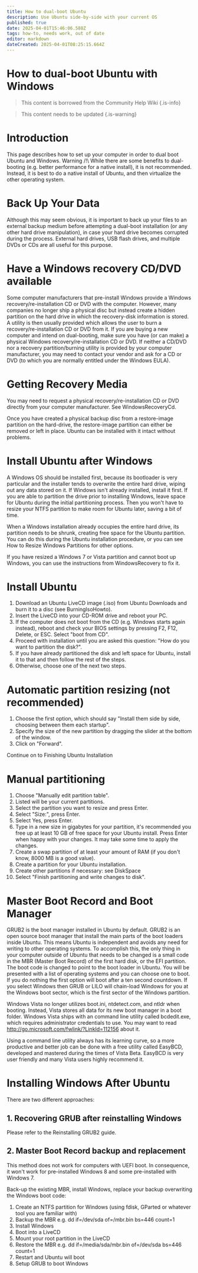 ```yaml
---
title: How to dual-boot Ubuntu
description: Use Ubuntu side-by-side with your current OS
published: true
date: 2025-04-01T15:46:06.588Z
tags: how-to, needs work, out of date
editor: markdown
dateCreated: 2025-04-01T08:25:15.664Z
---
```


# How to dual-boot Ubuntu with Windows

> This content is borrowed from the Community Help Wiki
{.is-info}

> This content needs to be updated
{.is-warning}


# Introduction

This page describes how to set up your computer in order to dual boot Ubuntu and Windows. Warning /!\ While there are some benefits to dual-booting (e.g. better performance for a native install), it is not recommended. Instead, it is best to do a native install of Ubuntu, and then virtualize the other operating system.

# Back Up Your Data

Although this may seem obvious, it is important to back up your files to an external backup medium before attempting a dual-boot installation (or any other hard drive manipulation), in case your hard drive becomes corrupted during the process. External hard drives, USB flash drives, and multiple DVDs or CDs are all useful for this purpose.

# Have a Windows recovery CD/DVD available

Some computer manufacturers that pre-install Windows provide a Windows recovery/re-installation CD or DVD with the computer. However, many companies no longer ship a physical disc but instead create a hidden partition on the hard drive in which the recovery-disk information is stored. A utility is then usually provided which allows the user to burn a recovery/re-installation CD or DVD from it. If you are buying a new computer and intend on dual-booting, make sure you have (or can make) a physical Windows recovery/re-installation CD or DVD. If neither a CD/DVD nor a recovery partition/burning utility is provided by your computer manufacturer, you may need to contact your vendor and ask for a CD or DVD (to which you are normally entitled under the Windows EULA).

# Getting Recovery Media

You may need to request a physical recovery/re-installation CD or DVD directly from your computer manufacturer. See WindowsRecoveryCd.

Once you have created a physical backup disc from a restore-image partition on the hard-drive, the restore-image partition can either be removed or left in place. Ubuntu can be installed with it intact without problems.

# Install Ubuntu after Windows

A Windows OS should be installed first, because its bootloader is very particular and the installer tends to overwrite the entire hard drive, wiping out any data stored on it. If Windows isn't already installed, install it first. If you are able to partition the drive prior to installing Windows, leave space for Ubuntu during the initial partitioning process. Then you won't have to resize your NTFS partition to make room for Ubuntu later, saving a bit of time.

When a Windows installation already occupies the entire hard drive, its partition needs to be shrunk, creating free space for the Ubuntu partition. You can do this during the Ubuntu installation procedure, or you can see How to Resize Windows Partitions for other options.

If you have resized a Windows 7 or Vista partition and cannot boot up Windows, you can use the instructions from WindowsRecovery to fix it.

# Install Ubuntu

1. Download an Ubuntu LiveCD image (.iso) from Ubuntu Downloads and burn it to a disc (see BurningIsoHowto).
2. Insert the LiveCD into your CD-ROM drive and reboot your PC.
3. If the computer does not boot from the CD (e.g. Windows starts again instead), reboot and check your BIOS settings by pressing F2, F12, Delete, or ESC. Select "boot from CD".
4. Proceed with installation until you are asked this question: "How do you want to partition the disk?".
5. If you have already partitioned the disk and left space for Ubuntu, install it to that and then follow the rest of the steps.
6. Otherwise, choose one of the next two steps. 

# Automatic partition resizing (not recommended)

1. Choose the first option, which should say "Install them side by side, choosing between them each startup".
2. Specify the size of the new partition by dragging the slider at the bottom of the window.
3. Click on "Forward".

Continue on to Finishing Ubuntu Installation 

# Manual partitioning

1. Choose "Manually edit partition table".
2. Listed will be your current partitions.
3. Select the partition you want to resize and press Enter.
4. Select "Size:", press Enter.
5. Select Yes, press Enter.
6. Type in a new size in gigabytes for your partition, it's recommended you free up at least 10 GB of free space for your Ubuntu install. Press Enter when happy with your changes. It may take some time to apply the changes.
7. Create a swap partition of at least your amount of RAM (if you don't know, 8000 MB is a good value).
8. Create a partition for your Ubuntu installation.
9. Create other partitions if necessary: see DiskSpace
10. Select "Finish partitioning and write changes to disk". 

# Master Boot Record and Boot Manager

GRUB2 is the boot manager installed in Ubuntu by default. GRUB2 is an open source boot manager that install the main parts of the boot loaders inside Ubuntu. This means Ubuntu is independent and avoids any need for writing to other operating systems. To accomplish this, the only thing in your computer outside of Ubuntu that needs to be changed is a small code in the MBR (Master Boot Record) of the first hard disk, or the EFI partition. The boot code is changed to point to the boot loader in Ubuntu. You will be presented with a list of operating systems and you can choose one to boot. If you do nothing the first option will boot after a ten second countdown. If you select Windows then GRUB or LILO will chain-load Windows for you at the Windows boot sector, which is the first sector of the Windows partition.

Windows Vista no longer utilizes boot.ini, ntdetect.com, and ntldr when booting. Instead, Vista stores all data for its new boot manager in a boot folder. Windows Vista ships with an command line utility called bcdedit.exe, which requires administrator credentials to use. You may want to read http://go.microsoft.com/fwlink/?LinkId=112156 about it.

Using a command line utility always has its learning curve, so a more productive and better job can be done with a free utility called EasyBCD, developed and mastered during the times of Vista Beta. EasyBCD is very user friendly and many Vista users highly recommend it.

# Installing Windows After Ubuntu

There are two different approaches:

## 1. Recovering GRUB after reinstalling Windows

Please refer to the Reinstalling GRUB2 guide.

## 2. Master Boot Record backup and replacement

This method does not work for computers with UEFI boot. In consequence, it won't work for pre-installed Windows 8 and some pre-installed with Windows 7.

Back-up the existing MBR, install Windows, replace your backup overwriting the Windows boot code:

1. Create an NTFS partition for Windows (using fdisk, GParted or whatever tool you are familiar with)
2. Backup the MBR e.g. dd if=/dev/sda of=/mbr.bin bs=446 count=1
3. Install Windows
4. Boot into a LiveCD
5. Mount your root partition in the LiveCD
6. Restore the MBR e.g. dd if=/media/sda/mbr.bin of=/dev/sda bs=446 count=1
7. Restart and Ubuntu will boot
8. Setup GRUB to boot Windows 